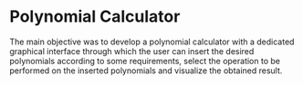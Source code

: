 # Polynomial Calculator
The main objective was to develop a polynomial calculator with a dedicated graphical interface through which the user can insert the desired polynomials according to some requirements, select the operation to be performed on the inserted polynomials and visualize the obtained result.
